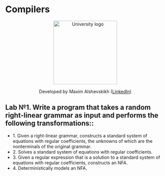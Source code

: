 # Compilers
<!-- UNIVERSITY LOGO -->
<div align="center">
  <a href="https://bmstu.ru">
    <img src="https://user-images.githubusercontent.com/67475107/225371733-8fd6f639-bf62-49bd-866c-4e08116fa20c.png" alt="University logo" height="200">
  </a>
  
  Developed by Maxim Alshevskikh (<a href="https://www.linkedin.com/in/maxim-alshevskikh-b473b42b3/">LinkedIn</a>)
  <br/>
</div>


<h2>Lab №1. Write a program that takes a random right-linear grammar as input and performs the following transformations::</h2>
<ul>
  <li>1. Given a right-linear grammar, constructs a standard system of equations with regular coefficients, the unknowns of which are the nonterminals of the original grammar.</li>
  <li>2. Solves a standard system of equations with regular coefficients.</li>
  <li>3. Given a regular expression that is a solution to a standard system of equations with regular coefficients, constructs an NFA.</li>
  <li>4. Deterministically models an NFA.</li>
</ul>
